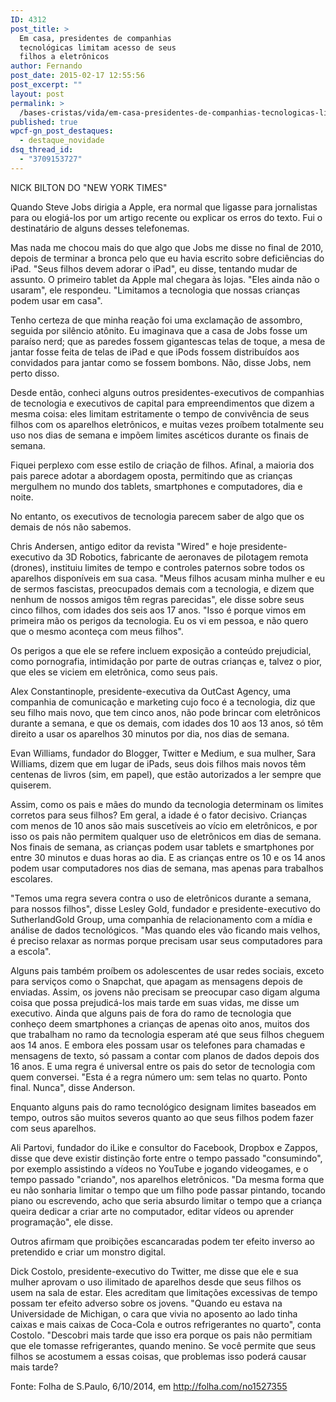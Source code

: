 ```yaml
---
ID: 4312
post_title: >
  Em casa, presidentes de companhias
  tecnológicas limitam acesso de seus
  filhos a eletrônicos
author: Fernando
post_date: 2015-02-17 12:55:56
post_excerpt: ""
layout: post
permalink: >
  /bases-cristas/vida/em-casa-presidentes-de-companhias-tecnologicas-limitam-acesso-de-seus-filhos-eletronicos
published: true
wpcf-gn_post_destaques:
  - destaque_novidade
dsq_thread_id:
  - "3709153727"
---
```

NICK BILTON
DO "NEW YORK TIMES"

Quando Steve Jobs dirigia a Apple, era normal que ligasse para jornalistas para ou elogiá-los por um artigo recente ou explicar os erros do texto. Fui o destinatário de alguns desses telefonemas.

Mas nada me chocou mais do que algo que Jobs me disse no final de 2010, depois de terminar a bronca pelo que eu havia escrito sobre deficiências do iPad. "Seus filhos devem adorar o iPad", eu disse, tentando mudar de assunto. O primeiro tablet da Apple mal chegara às lojas. "Eles ainda não o usaram", ele respondeu. "Limitamos a tecnologia que nossas crianças podem usar em casa".

Tenho certeza de que minha reação foi uma exclamação de assombro, seguida por silêncio atônito. Eu imaginava que a casa de Jobs fosse um paraíso nerd; que as paredes fossem gigantescas telas de toque, a mesa de jantar fosse feita de telas de iPad e que iPods fossem distribuídos aos convidados para jantar como se fossem bombons. Não, disse Jobs, nem perto disso.

Desde então, conheci alguns outros presidentes-executivos de companhias de tecnologia e executivos de capital para empreendimentos que dizem a mesma coisa: eles limitam estritamente o tempo de convivência de seus filhos com os aparelhos eletrônicos, e muitas vezes proíbem totalmente seu uso nos dias de semana e impõem limites ascéticos durante os finais de semana.

Fiquei perplexo com esse estilo de criação de filhos. Afinal, a maioria dos pais parece adotar a abordagem oposta, permitindo que as crianças mergulhem no mundo dos tablets, smartphones e computadores, dia e noite.

No entanto, os executivos de tecnologia parecem saber de algo que os demais de nós não sabemos.

Chris Andersen, antigo editor da revista "Wired" e hoje presidente-executivo da 3D Robotics, fabricante de aeronaves de pilotagem remota (drones), instituiu limites de tempo e controles paternos sobre todos os aparelhos disponíveis em sua casa. "Meus filhos acusam minha mulher e eu de sermos fascistas, preocupados demais com a tecnologia, e dizem que nenhum de nossos amigos têm regras parecidas", ele disse sobre seus cinco filhos, com idades dos seis aos 17 anos. "Isso é porque vimos em primeira mão os perigos da tecnologia. Eu os vi em pessoa, e não quero que o mesmo aconteça com meus filhos".

Os perigos a que ele se refere incluem exposição a conteúdo prejudicial, como pornografia, intimidação por parte de outras crianças e, talvez o pior, que eles se viciem em eletrônica, como seus pais.

Alex Constantinople, presidente-executiva da OutCast Agency, uma companhia de comunicação e marketing cujo foco é a tecnologia, diz que seu filho mais novo, que tem cinco anos, não pode brincar com eletrônicos durante a semana, e que os demais, com idades dos 10 aos 13 anos, só têm direito a usar os aparelhos 30 minutos por dia, nos dias de semana.

Evan Williams, fundador do Blogger, Twitter e Medium, e sua mulher, Sara Williams, dizem que em lugar de iPads, seus dois filhos mais novos têm centenas de livros (sim, em papel), que estão autorizados a ler sempre que quiserem.

Assim, como os pais e mães do mundo da tecnologia determinam os limites corretos para seus filhos? Em geral, a idade é o fator decisivo.
Crianças com menos de 10 anos são mais suscetíveis ao vício em eletrônicos, e por isso os pais não permitem qualquer uso de eletrônicos em dias de semana. Nos finais de semana, as crianças podem usar tablets e smartphones por entre 30 minutos e duas horas ao dia. E as crianças entre os 10 e os 14 anos podem usar computadores nos dias de semana, mas apenas para trabalhos escolares.

"Temos uma regra severa contra o uso de eletrônicos durante a semana, para nossos filhos", disse Lesley Gold, fundador e presidente-executivo do SutherlandGold Group, uma companhia de relacionamento com a mídia e análise de dados tecnológicos. "Mas quando eles vão ficando mais velhos, é preciso relaxar as normas porque precisam usar seus computadores para a escola".

Alguns pais também proíbem os adolescentes de usar redes sociais, exceto para serviços como o Snapchat, que apagam as mensagens depois de enviadas. Assim, os jovens não precisam se preocupar caso digam alguma coisa que possa prejudicá-los mais tarde em suas vidas, me disse um executivo.
Ainda que alguns pais de fora do ramo de tecnologia que conheço deem smartphones a crianças de apenas oito anos, muitos dos que trabalham no ramo da tecnologia esperam até que seus filhos cheguem aos 14 anos. E embora eles possam usar os telefones para chamadas e mensagens de texto, só passam a contar com planos de dados depois dos 16 anos. E uma regra é universal entre os pais do setor de tecnologia com quem conversei. "Esta é a regra número um: sem telas no quarto. Ponto final. Nunca", disse Anderson.

Enquanto alguns pais do ramo tecnológico designam limites baseados em tempo, outros são muitos severos quanto ao que seus filhos podem fazer com seus aparelhos.

Ali Partovi, fundador do iLike e consultor do Facebook, Dropbox e Zappos, disse que deve existir distinção forte entre o tempo passado "consumindo", por exemplo assistindo a vídeos no YouTube e jogando videogames, e o tempo passado "criando", nos aparelhos eletrônicos. "Da mesma forma que eu não sonharia limitar o tempo que um filho pode passar pintando, tocando piano ou escrevendo, acho que seria absurdo limitar o tempo que a criança queira dedicar a criar arte no computador, editar vídeos ou aprender programação", ele disse.

Outros afirmam que proibições escancaradas podem ter efeito inverso ao pretendido e criar um monstro digital.

Dick Costolo, presidente-executivo do Twitter, me disse que ele e sua mulher aprovam o uso ilimitado de aparelhos desde que seus filhos os usem na sala de estar. Eles acreditam que limitações excessivas de tempo possam ter efeito adverso sobre os jovens. "Quando eu estava na Universidade de Michigan, o cara que vivia no aposento ao lado tinha caixas e mais caixas de Coca-Cola e outros refrigerantes no quarto", conta Costolo. "Descobri mais tarde que isso era porque os pais não permitiam que ele tomasse refrigerantes, quando menino. Se você permite que seus filhos se acostumem a essas coisas, que problemas isso poderá causar mais tarde?

Fonte: Folha de S.Paulo, 6/10/2014, em http://folha.com/no1527355
